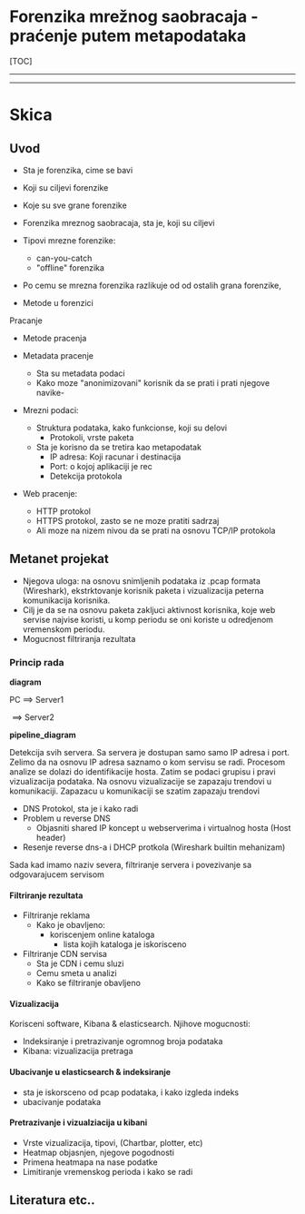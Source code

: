 # Forenzika mrežnog saobracaja - praćenje putem metapodataka

[TOC]

---





----

# Skica

## Uvod

- Sta je forenzika, cime se bavi
- Koji su ciljevi forenzike
- Koje su sve grane forenzike
- Forenzika mreznog saobracaja, sta je, koji su ciljevi
- Tipovi mrezne forenzike:
  - can-you-catch
  - "offline" forenzika
- Po cemu se mrezna forenzika razlikuje od od ostalih grana forenzike,

- Metode u forenzici



Pracanje

- Metode pracenja

- Metadata pracenje

  - Sta su metadata podaci
  - Kako moze "anonimizovani" korisnik da se prati i prati njegove navike-

- Mrezni podaci:

  - Struktura podataka, kako funkcionse, koji su delovi
    - Protokoli, vrste paketa
  - Sta je korisno da se tretira kao metapodatak
    - IP adresa: Koji racunar i destinacija
    - Port: o kojoj aplikaciji je rec
    - Detekcija protokola

- Web pracenje:

  - HTTP protokol
  - HTTPS protokol, zasto se ne moze pratiti sadrzaj
  - Ali moze na nizem nivou da se prati na osnovu TCP/IP protokola

## Metanet projekat

- Njegova  uloga: na osnovu snimljenih podataka iz .pcap formata (Wireshark), ekstrktovanje korisnik paketa i vizualizacija peterna komunikacija korisnika.
-  Cilj je da se na osnovu paketa zakljuci aktivnost korisnika, koje web servise najvise koristi, u komp periodu se oni koriste u odredjenom vremenskom periodu.
- Mogucnost filtriranja rezultata

### Princip rada



__diagram__

PC ==> Server1 

​      ==> Server2

__pipeline_diagram__



Detekcija svih servera. Sa servera je dostupan samo samo IP adresa i port. Zelimo da na osnovu IP adresa saznamo o kom servisu se radi. Procesom analize se dolazi do identifikacije hosta. Zatim se podaci grupisu i  pravi vizualizacija podataka. Na osnovu vizualizacije se zapazaju trendovi u komunikaciji. Zapazacu u komunikaciji se szatim zapazaju trendovi 

- DNS Protokol, sta je i kako radi
- Problem u reverse DNS
  - Objasniti shared IP koncept u webserverima i virtualnog hosta (Host header)
- Resenje reverse dns-a i DHCP protkola (Wireshark builtin mehanizam)



Sada kad imamo naziv severa, filtriranje servera i povezivanje sa odgovarajucem servisom

#### Filtriranje rezultata

- Filtriranje reklama
  - Kako je obavljeno:
    - koriscenjem online kataloga
      - lista kojih kataloga je iskorisceno
- Filtriranje CDN servisa
  - Sta je CDN i cemu sluzi
  - Cemu smeta u analizi
  - Kako se filtriranje obavljeno

#### Vizualizacija

Korisceni software, Kibana & elasticsearch. Njihove mogucnosti:

- Indeksiranje i pretrazivanje ogromnog broja podataka
- Kibana: vizualizacija pretraga

#### Ubacivanje u elasticsearch & indeksiranje

- sta je iskorsceno od pcap podataka, i kako izgleda indeks
- ubacivanje podataka

#### Pretrazivanje i vizualziacija u kibani

- Vrste vizualizacija, tipovi, (Chartbar, plotter, etc)
- Heatmap objasnjen, njegove pogodnosti
- Primena heatmapa na nase podatke
- Limitiranje vremenskog perioda i kako se radi



## Literatura etc..

